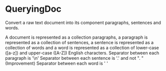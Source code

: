 # QueryingDoc
Convert a raw text document into its component paragraphs, sentences and words.

A document is represented as a collection paragraphs, a paragraph is represented as a collection of sentences, a sentence is represented as a collection of words and a word is represented as a collection of lower-case ([a-z]) and upper-case ([A-Z]) English characters.
Separator between each paragraph is '\n'
Separator between each sentence is '.' and not ". " (Improvement)
Separator between each word is ' '
